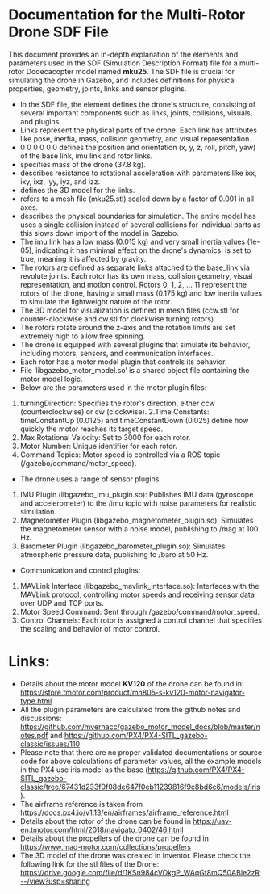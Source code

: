 # Documentation for the Multi-Rotor Drone SDF File
This document provides an in-depth explanation of the elements and parameters used in the SDF (Simulation Description Format) file for a multi-rotor Dodecacopter model named **mku25**. The SDF file is crucial for simulating the drone in Gazebo, and includes definitions for physical properties, geometry, joints, links and sensor plugins.
-  In the SDF file, the <model> element defines the drone's structure, consisting of several important components such as links, joints, collisions, visuals, and plugins.
-  Links represent the physical parts of the drone. Each link has attributes like pose, inertia, mass, collision geometry, and visual representation.
-  <pose>0 0 0 0 0 0</pose> defines the position and orientation (x, y, z, roll, pitch, yaw) of the base link, imu link and rotor links.
-  <mass> specifies mass of the drone (37.8 kg).
-  <inertia> describes resistance to rotational acceleration with parameters like ixx, ixy, ixz, iyy, iyz, and izz.
-  <visual> defines the 3D model for the links.
-  <geometry> refers to a mesh file (mku25.stl) scaled down by a factor of 0.001 in all axes.
-  <collision> describes the physical boundaries for simulation. The entire model has uses a single collision instead of several collisions for individual parts as this slows down import of the model in Gazebo.
-  The imu link has a low mass (0.015 kg) and very small inertia values (1e-05), indicating it has minimal effect on the drone's dynamics.
<gravity> is set to true, meaning it is affected by gravity.
-  The rotors are defined as separate links attached to the base_link via revolute joints. Each rotor has its own mass, collision geometry, visual representation, and motion control. 
Rotors 0, 1, 2, ... 11 represent the rotors of the drone, having a small mass (0.175 kg) and low inertia values to simulate the lightweight nature of the rotor.
-  The 3D model for visualization is defined in mesh files (ccw.stl for counter-clockwise and cw.stl for clockwise turning rotors).
-  The rotors rotate around the z-axis and the rotation limits are set extremely high to allow free spinning.
-  The drone is equipped with several plugins that simulate its behavior, including motors, sensors, and communication interfaces.
-  Each rotor has a motor model plugin that controls its behavior.
-  File ‘libgazebo_motor_model.so’ is a shared object file containing the motor model logic.
-  Below are the parameters used in the motor plugin files:
1. turningDirection: Specifies the rotor's direction, either ccw (counterclockwise) or cw (clockwise).
2.Time Constants: timeConstantUp (0.0125) and timeConstantDown (0.025) define how quickly the motor reaches its target speed.
3. Max Rotational Velocity: Set to 3000 for each rotor.
4. Motor Number: Unique identifier for each rotor.
5. Command Topics: Motor speed is controlled via a ROS topic (/gazebo/command/motor_speed).
-  The drone uses a range of sensor plugins:
1. IMU Plugin (libgazebo_imu_plugin.so): Publishes IMU data (gyroscope and accelerometer) to the /imu topic with noise parameters for realistic simulation.
2. Magnetometer Plugin (libgazebo_magnetometer_plugin.so): Simulates the magnetometer sensor with a noise model, publishing to /mag at 100 Hz.
3. Barometer Plugin (libgazebo_barometer_plugin.so): Simulates atmospheric pressure data, publishing to /baro at 50 Hz.
-  Communication and control plugins:
1. MAVLink Interface (libgazebo_mavlink_interface.so): Interfaces with the MAVLink protocol, controlling motor speeds and receiving sensor data over UDP and TCP ports.
2. Motor Speed Command: Sent through /gazebo/command/motor_speed.
3. Control Channels: Each rotor is assigned a control channel that specifies the scaling and behavior of motor control.

# Links:

-  Details about the motor model **KV120** of the drone can be found in: https://store.tmotor.com/product/mn805-s-kv120-motor-navigator-type.html
-  All the plugin parameters are calculated from the github notes and discussions: https://github.com/mvernacc/gazebo_motor_model_docs/blob/master/notes.pdf and https://github.com/PX4/PX4-SITL_gazebo-classic/issues/110
-  Please note that there are no proper validated documentations or source code for above calculations of parameter values, all the example models in the PX4 use iris model as the base (https://github.com/PX4/PX4-SITL_gazebo-classic/tree/67431d233f0f08de647f0eb11239816f9c8bd6c6/models/iris).
-  The airframe reference is taken from https://docs.px4.io/v1.13/en/airframes/airframe_reference.html
-  Details about the rotor of the drone can be found in https://uav-en.tmotor.com/html/2018/navigato_0402/46.html
-  Details about the propellers of the drone can be found in https://www.mad-motor.com/collections/propellers
-  The 3D model of the drone was created in Inventor. Please check the following link for the stl files of the Drone: https://drive.google.com/file/d/1KSn984cVOkgP_WAqGt8mQ50ABie2zR--/view?usp=sharing
